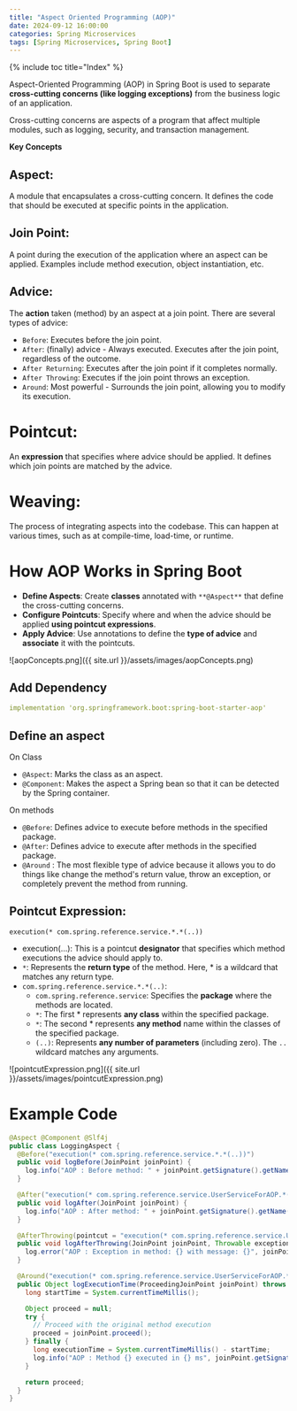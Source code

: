```yaml
---
title: "Aspect Oriented Programming (AOP)"
date: 2024-09-12 16:00:00
categories: Spring Microservices
tags: [Spring Microservices, Spring Boot]
---
```


{% include toc title="Index" %}

Aspect-Oriented Programming (AOP) in Spring Boot is used to separate **cross-cutting concerns (like logging exceptions)**
from the business logic of an application.

Cross-cutting concerns are aspects of a program that affect multiple modules,
such as logging, security, and transaction management.

**Key Concepts**

## Aspect:

A module that encapsulates a cross-cutting concern.
It defines the code that should be executed at specific points in the
application.

## Join Point:

A point during the execution of the application where an aspect can be applied.
Examples include method execution, object instantiation, etc.

## Advice:

The **action** taken (method) by an aspect at a join point. There are several
types of advice:

- `Before`: Executes before the join point.
- `After`: (finally) advice - Always executed. Executes after the join point,
  regardless of the outcome.
- `After Returning`: Executes after the join point if it completes normally.
- `After Throwing`: Executes if the join point throws an exception.
- `Around`: Most powerful - Surrounds the join point, allowing you to modify its
  execution.

# Pointcut:

An **expression** that specifies where advice should be applied. It defines
which join points are matched by the advice.

# Weaving:

The process of integrating aspects into the codebase.
This can happen at various times, such as at compile-time, load-time, or
runtime.

# How AOP Works in Spring Boot

- **Define Aspects**: Create **classes** annotated with `**@Aspect**` that
  define the cross-cutting concerns.
- **Configure Pointcuts**: Specify where and when the advice should be applied **using pointcut expressions**.
- **Apply Advice**: Use annotations to define the **type of advice** and **associate** it with the pointcuts.

![aopConcepts.png]({{ site.url }}/assets/images/aopConcepts.png)

## Add Dependency

```yaml
implementation 'org.springframework.boot:spring-boot-starter-aop'
```

## Define an aspect

On Class

- `@Aspect`: Marks the class as an aspect.
- `@Component`: Makes the aspect a Spring bean so that it can be detected by the
  Spring container.

On methods

- `@Before`: Defines advice to execute before methods in the specified package.
- `@After`: Defines advice to execute after methods in the specified package.
- `@Around` : The most flexible type of advice because it allows you to do
  things like
  change the method's return value, throw an exception, or completely prevent
  the method from running.

## Pointcut Expression:

`execution(* com.spring.reference.service.*.*(..))`

- execution(...): This is a pointcut **designator** that specifies which method
  executions the advice should apply to.
- `*`: Represents the **return type** of the method. Here, * is a wildcard that
  matches any return type.
- `com.spring.reference.service.*.*(..)`:
    - `com.spring.reference.service`: Specifies the **package** where the
      methods are located.
    - `*`: The first * represents **any class** within the specified package.
    - `*`: The second * represents **any method** name within the classes of the
      specified package.
    - `(..)`: Represents **any number of parameters** (including zero). The `..`
      wildcard matches any arguments.

![pointcutExpression.png]({{ site.url }}/assets/images/pointcutExpression.png)

# Example Code

```java
@Aspect @Component @Slf4j
public class LoggingAspect {
  @Before("execution(* com.spring.reference.service.*.*(..))")
  public void logBefore(JoinPoint joinPoint) {
    log.info("AOP : Before method: " + joinPoint.getSignature().getName());
  }

  @After("execution(* com.spring.reference.service.UserServiceForAOP.*(..))") //Adding a specific Class
  public void logAfter(JoinPoint joinPoint) {
    log.info("AOP : After method: " + joinPoint.getSignature().getName());
  }

  @AfterThrowing(pointcut = "execution(* com.spring.reference.service.UserServiceForAOP.updateUserExceptionally(..))", throwing = "exception") //Adding a specific class and its specific method
  public void logAfterThrowing(JoinPoint joinPoint, Throwable exception) {
    log.error("AOP : Exception in method: {} with message: {}", joinPoint.getSignature().getName(), exception.getMessage());
  }

  @Around("execution(* com.spring.reference.service.UserServiceForAOP.*(..))")
  public Object logExecutionTime(ProceedingJoinPoint joinPoint) throws Throwable {
    long startTime = System.currentTimeMillis();

    Object proceed = null;
    try {
      // Proceed with the original method execution
      proceed = joinPoint.proceed();
    } finally {
      long executionTime = System.currentTimeMillis() - startTime;
      log.info("AOP : Method {} executed in {} ms", joinPoint.getSignature(), executionTime);
    }

    return proceed;
  }
}
```